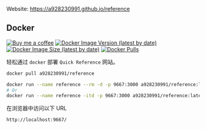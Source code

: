 Website: https://a928230991.github.io/reference
## Docker

[![Buy me a coffee](https://img.shields.io/badge/Buy%20me%20a%20coffee-048754?logo=buymeacoffee)](https://a928230991.github.io/#/sponsor) [![Docker Image Version (latest by date)](https://img.shields.io/docker/v/a928230991/reference)](https://hub.docker.com/r/a928230991/reference) [![Docker Image Size (latest by date)](https://img.shields.io/docker/image-size/a928230991/reference)](https://hub.docker.com/r/a928230991/reference) [![Docker Pulls](https://img.shields.io/docker/pulls/a928230991/reference)](https://hub.docker.com/r/a928230991/reference)

轻松通过 `docker` 部署 `Quick Reference` 网站。

```bash
docker pull a928230991/reference
```

```bash
docker run --name reference --rm -d -p 9667:3000 a928230991/reference:latest
# Or
docker run --name reference -itd -p 9667:3000 a928230991/reference:latest
```

在浏览器中访问以下 URL

```bash
http://localhost:9667/
```

